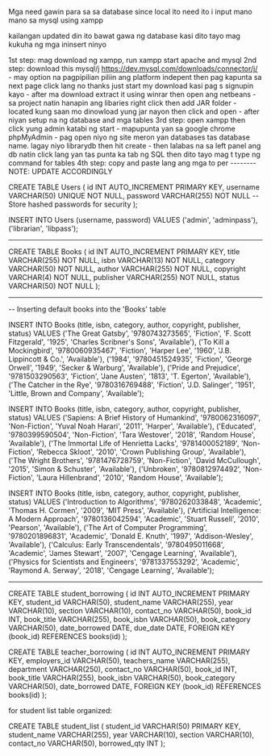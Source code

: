 Mga need gawin para sa sa database since local ito need ito i input mano mano sa mysql using xampp 

kailangan updated din ito bawat gawa ng database kasi dito tayo mag kukuha ng mga ininsert ninyo

1st step: mag download ng xampp, run xampp start apache and mysql
2nd step: download this mysql/j https://dev.mysql.com/downloads/connector/j/
	- may option na pagpipilian piliin ang platform indepent then pag kapunta sa next page click lang no thanks just start my download kasi pag s signupin kayo
	- after ma download extract it using winrar then open ang netbeans 
	- sa project natin hanapin ang libaries right click then add JAR folder
	- located kung saan mo dinowload yung jar nayon then click and open
	- after niyan setup na ng database and mga tables
3rd step: open xampp then click yung admin katabi ng start
	- mapupunta yan sa google chrome phpMyAdmin 
 	- pag open niyo ng site meron yan databases tas database name. lagay niyo librarydb then hit create
	- then lalabas na sa left panel ang db natin click lang yan tas punta ka tab ng SQL then dito tayo mag t type ng command for tables
4th step: copy and paste lang ang mga to per -------- NOTE: UPDATE ACCORDINGLY 

CREATE TABLE Users (
    id INT AUTO_INCREMENT PRIMARY KEY,
    username VARCHAR(50) UNIQUE NOT NULL,
    password VARCHAR(255) NOT NULL  -- Store hashed passwords for security
);

INSERT INTO Users (username, password) VALUES
('admin', 'adminpass'),
('librarian', 'libpass');

-----------------------------------------------------------

CREATE TABLE Books (
    id INT AUTO_INCREMENT PRIMARY KEY,
    title VARCHAR(255) NOT NULL,
    isbn VARCHAR(13) NOT NULL,
    category VARCHAR(50) NOT NULL,
    author VARCHAR(255) NOT NULL,
    copyright VARCHAR(4) NOT NULL,
    publisher VARCHAR(255) NOT NULL,
    status VARCHAR(50) NOT NULL
);

----------------------------------------------------------------------
-- Inserting default books into the 'Books' table

INSERT INTO Books (title, isbn, category, author, copyright, publisher, status) VALUES 
('The Great Gatsby', '9780743273565', 'Fiction', 'F. Scott Fitzgerald', '1925', 'Charles Scribner\'s Sons', 'Available'), 
('To Kill a Mockingbird', '9780060935467', 'Fiction', 'Harper Lee', '1960', 'J.B. Lippincott & Co.', 'Available'), 
('1984', '9780451524935', 'Fiction', 'George Orwell', '1949', 'Secker & Warburg', 'Available'), 
('Pride and Prejudice', '9781503290563', 'Fiction', 'Jane Austen', '1813', 'T. Egerton', 'Available'), 
('The Catcher in the Rye', '9780316769488', 'Fiction', 'J.D. Salinger', '1951', 'Little, Brown and Company', 'Available');

INSERT INTO Books (title, isbn, category, author, copyright, publisher, status) VALUES 
('Sapiens: A Brief History of Humankind', '9780062316097', 'Non-Fiction', 'Yuval Noah Harari', '2011', 'Harper', 'Available'), 
('Educated', '9780399590504', 'Non-Fiction', 'Tara Westover', '2018', 'Random House', 'Available'), 
('The Immortal Life of Henrietta Lacks', '9781400052189', 'Non-Fiction', 'Rebecca Skloot', '2010', 'Crown Publishing Group', 'Available'), 
('The Wright Brothers', '9781476728759', 'Non-Fiction', 'David McCullough', '2015', 'Simon & Schuster', 'Available'), 
('Unbroken', '9780812974492', 'Non-Fiction', 'Laura Hillenbrand', '2010', 'Random House', 'Available');

INSERT INTO Books (title, isbn, category, author, copyright, publisher, status) VALUES 
('Introduction to Algorithms', '9780262033848', 'Academic', 'Thomas H. Cormen', '2009', 'MIT Press', 'Available'), 
('Artificial Intelligence: A Modern Approach', '9780136042594', 'Academic', 'Stuart Russell', '2010', 'Pearson', 'Available'), 
('The Art of Computer Programming', '9780201896831', 'Academic', 'Donald E. Knuth', '1997', 'Addison-Wesley', 'Available'), 
('Calculus: Early Transcendentals', '9780495011668', 'Academic', 'James Stewart', '2007', 'Cengage Learning', 'Available'), 
('Physics for Scientists and Engineers', '9781337553292', 'Academic', 'Raymond A. Serway', '2018', 'Cengage Learning', 'Available');


-------------------------------------------------------------
CREATE TABLE student_borrowing (
    id INT AUTO_INCREMENT PRIMARY KEY,
    student_id VARCHAR(50),
    student_name VARCHAR(255),
    year VARCHAR(10),
    section VARCHAR(10),
    contact_no VARCHAR(50),
    book_id INT,
    book_title VARCHAR(255),
    book_isbn VARCHAR(50),
    book_category VARCHAR(50),
    date_borrowed DATE,
    due_date DATE,
    FOREIGN KEY (book_id) REFERENCES books(id)
);

CREATE TABLE teacher_borrowing (
    id INT AUTO_INCREMENT PRIMARY KEY,
    employers_id VARCHAR(50),
    teachers_name VARCHAR(255),
    department VARCHAR(250),
    contact_no VARCHAR(50),
    book_id INT,
    book_title VARCHAR(255),
    book_isbn VARCHAR(50),
    book_category VARCHAR(50),
    date_borrowed DATE,
    FOREIGN KEY (book_id) REFERENCES books(id)
);

for student list table organized: 

CREATE TABLE student_list (
    student_id VARCHAR(50) PRIMARY KEY,
    student_name VARCHAR(255),
    year VARCHAR(10),
    section VARCHAR(10),
    contact_no VARCHAR(50),
    borrowed_qty INT
);




